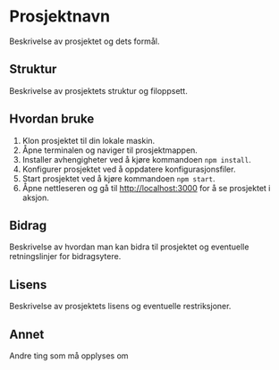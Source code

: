 # Prosjektnavn

Beskrivelse av prosjektet og dets formål.

## Struktur

Beskrivelse av prosjektets struktur og filoppsett.

## Hvordan bruke

1. Klon prosjektet til din lokale maskin.
2. Åpne terminalen og naviger til prosjektmappen.
3. Installer avhengigheter ved å kjøre kommandoen `npm install`.
4. Konfigurer prosjektet ved å oppdatere konfigurasjonsfiler.
5. Start prosjektet ved å kjøre kommandoen `npm start`.
6. Åpne nettleseren og gå til [http://localhost:3000](http://localhost:3000) for å se prosjektet i aksjon.

## Bidrag

Beskrivelse av hvordan man kan bidra til prosjektet og eventuelle retningslinjer for bidragsytere.

## Lisens

Beskrivelse av prosjektets lisens og eventuelle restriksjoner.

## Annet

Andre ting som må opplyses om